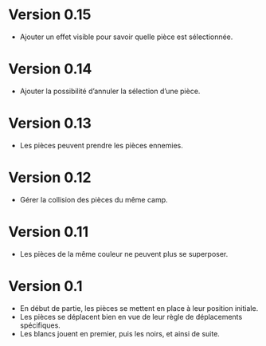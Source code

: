 # Version 0.15

- Ajouter un effet visible pour savoir quelle pièce est sélectionnée. 

# Version 0.14

- Ajouter la possibilité d’annuler la sélection d’une pièce. 

# Version 0.13

- Les pièces peuvent prendre les pièces ennemies. 

# Version 0.12

- Gérer la collision des pièces du même camp. 

# Version 0.11

- Les pièces de la même couleur ne peuvent plus se superposer. 

# Version 0.1 

- En début de partie, les pièces se mettent en place à leur position initiale.
- Les pièces se déplacent bien en vue de leur règle de déplacements spécifiques.
- Les blancs jouent en premier, puis les noirs, et ainsi de suite. 
